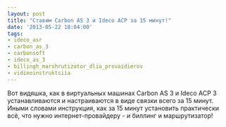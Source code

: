 ```yaml
---
layout: post
title: "Ставим Carbon AS 3 и Ideco АСР за 15 минут!"
date: '2013-05-22 18:04:00'
tags:
- ideco_asr
- carbon_as_3
- carbonsoft
- ideco_as_3
- billingh_marshrutizator_dlia_provaidierov
- vidieoinstruktsiia
---
```


Вот видяшка, как в виртуальных машинах Carbon AS 3 и Ideco ACP 3 устанавливаются и настраиваются в виде связки всего за 15 минут.
Иными словами инструкция, как за 15 минут установить практически всё, что нужно интернет-провайдеру - и биллинг и маршрутизатор!